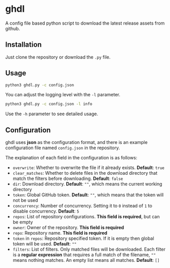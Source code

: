 # ghdl

A config file based python script to download the latest release assets from github.

## Installation

Just clone the repository or download the `.py` file.

## Usage

```sh
python3 ghdl.py -c config.json
```

You can adjust the logging level with the `-l` parameter.

```sh
python3 ghdl.py -c config.json -l info
```

Use the `-h` parameter to see detailed usage.

## Configuration

ghdl uses **json** as the configuration format, and there is an example configuration file named `config.json` in the repository.

The explanation of each field in the configuration is as follows:

- `overwrite`: Whether to overwrite the file if it already exists. **Default**: `true`
- `clear_matches`: Whether to delete files in the download directory that match the filters before downloading. **Default**: `false`
- `dir`: Download directory. **Default**: `""`, which means the current working directory
- `token`: Global GitHub token. **Default**: `""`, which means that the token will not be used
- `concurrency`: Number of concurrency. Setting it to `0` instead of `1` to disable concurrency. **Default**: `5`
- `repos`: List of repository configurations. **This field is required**, but can be empty
- `owner`: Owner of the repository. **This field is required**
- `repo`: Repository name. **This field is required**
- `token` in `repos`: Repository specified token. If it is empty then global token will be used. **Default**: `""`
- `filters`: List of filters. Only matched files will be downloaded. Each filter is a **regular expression** that requires a full match of the filename, `""` means nothing matches. An empty list means all matches. **Default**: `[]`
